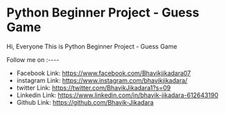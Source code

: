 # Python Beginner Project  -  Guess Game
Hi, Everyone This is  Python Beginner Project - Guess Game

Follow me on :----

* Facebook Link:  https://www.facebook.com/Bhavikjikadara07
* instagram Link:  https://www.instagram.com/bhavikjikadara/
* twitter Link:  https://twitter.com/BhavikJikadara1?s=09
* Linkedin Link: https://www.linkedin.com/in/bhavik-jikadara-612643190
* Github Link:  https://github.com/Bhavik-Jikadara
